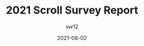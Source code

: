 ---
author: sw12 # argyleink
date: 2021-08-02
publisher: chromiumdev
tags:
  - css
  - survey
target_url: https://web.dev/2021-scroll-survey-report/
title: 2021 Scroll Survey Report
---